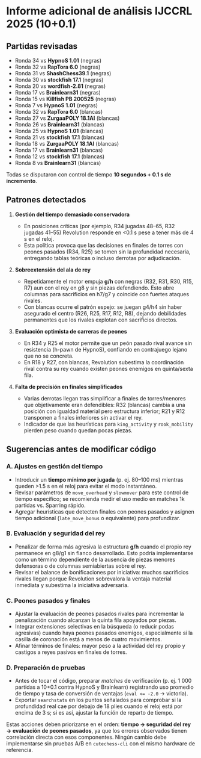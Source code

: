 # Informe adicional de análisis IJCCRL 2025 (10+0.1)

## Partidas revisadas
- Ronda 34 vs **HypnoS 1.01** (negras)
- Ronda 32 vs **RapTora 6.0** (negras)
- Ronda 31 vs **ShashChess39.1** (negras)
- Ronda 30 vs **stockfish 17.1** (negras)
- Ronda 20 vs **wordfish-2.81** (negras)
- Ronda 17 vs **Brainlearn31** (negras)
- Ronda 15 vs **Killfish PB 200525** (negras)
- Ronda 7 vs **HypnoS 1.01** (negras)
- Ronda 32 vs **RapTora 6.0** (blancas)
- Ronda 27 vs **ZurgaaPOLY 18.1AI** (blancas)
- Ronda 26 vs **Brainlearn31** (blancas)
- Ronda 25 vs **HypnoS 1.01** (blancas)
- Ronda 21 vs **stockfish 17.1** (blancas)
- Ronda 18 vs **ZurgaaPOLY 18.1AI** (blancas)
- Ronda 17 vs **Brainlearn31** (blancas)
- Ronda 12 vs **stockfish 17.1** (blancas)
- Ronda 8 vs **Brainlearn31** (blancas)

Todas se disputaron con control de tiempo **10 segundos + 0.1 s de incremento**.

## Patrones detectados

1. **Gestión del tiempo demasiado conservadora**
   - En posiciones críticas (por ejemplo, R34 jugadas 48–65, R32 jugadas 41–55) Revolution responde en <0.1 s pese a tener más de 4 s en el reloj.
   - Esta política provoca que las decisiones en finales de torres con peones pasados (R34, R25) se tomen sin la profundidad necesaria, entregando tablas teóricas o incluso derrotas por adjudicación.

2. **Sobreextensión del ala de rey**
   - Repetidamente el motor empuja **g/h** con negras (R32, R31, R30, R15, R7) aun con el rey en g8 y sin piezas defendiendo. Esto abre columnas para sacrificios en h7/g7 y coincide con fuertes ataques rivales.
   - Con blancas ocurre el patrón espejo: se juegan g4/h4 sin haber asegurado el centro (R26, R25, R17, R12, R8), dejando debilidades permanentes que los rivales explotan con sacrificios directos.

3. **Evaluación optimista de carreras de peones**
   - En R34 y R25 el motor permite que un peón pasado rival avance sin resistencia (h-pawn de HypnoS), confiando en contrajuego lejano que no se concreta.
   - En R18 y R27, con blancas, Revolution subestima la coordinación rival contra su rey cuando existen peones enemigos en quinta/sexta fila.

4. **Falta de precisión en finales simplificados**
   - Varias derrotas llegan tras simplificar a finales de torres/menores que objetivamente eran defendibles: R32 (blancas) cambia a una posición con igualdad material pero estructura inferior; R21 y R12 transponen a finales inferiores sin activar el rey.
   - Indicador de que las heurísticas para `king_activity` y `rook_mobility` pierden peso cuando quedan pocas piezas.

## Sugerencias antes de modificar código

### A. Ajustes en gestión del tiempo
- Introducir un **tiempo mínimo por jugada** (p. ej. 80–100 ms) mientras queden >1.5 s en el reloj para evitar el modo instantáneo.
- Revisar parámetros de `move_overhead` y `slowmover` para este control de tiempo específico; se recomienda medir el uso medio en matches 1k partidas vs. Sparring rápido.
- Agregar heurísticas que detecten finales con peones pasados y asignen tiempo adicional (`late_move_bonus` o equivalente) para profundizar.

### B. Evaluación y seguridad del rey
- Penalizar de forma más agresiva la estructura **g/h** cuando el propio rey permanece en g8/g1 sin flanco desarrollado. Esto podría implementarse como un término dependiente de la ausencia de piezas menores defensoras o de columnas semiabiertas sobre el rey.
- Revisar el balance de bonificaciones por iniciativa: muchos sacrificios rivales llegan porque Revolution sobrevalora la ventaja material inmediata y subestima la iniciativa adversaria.

### C. Peones pasados y finales
- Ajustar la evaluación de peones pasados rivales para incrementar la penalización cuando alcanzan la quinta fila apoyados por piezas.
- Integrar extensiones selectivas en la búsqueda (o reducir podas agresivas) cuando haya peones pasados enemigos, especialmente si la casilla de coronación está a menos de cuatro movimientos.
- Afinar términos de finales: mayor peso a la actividad del rey propio y castigos a reyes pasivos en finales de torres.

### D. Preparación de pruebas
- Antes de tocar el código, preparar *matches* de verificación (p. ej. 1 000 partidas a 10+0.1 contra HypnoS y Brainlearn) registrando uso promedio de tiempo y tasa de conversión de ventajas (`eval <= -2.0` → victoria).
- Exportar `searchstats` en los puntos señalados para comprobar si la profundidad real cae por debajo de 18 plies cuando el reloj está por encima de 3 s; si es así, ajustar la función de reparto de tiempo.

Estas acciones deben priorizarse en el orden: **tiempo → seguridad del rey → evaluación de peones pasados**, ya que los errores observados tienen correlación directa con esos componentes. Ningún cambio debe implementarse sin pruebas A/B en `cutechess-cli` con el mismo hardware de referencia.

